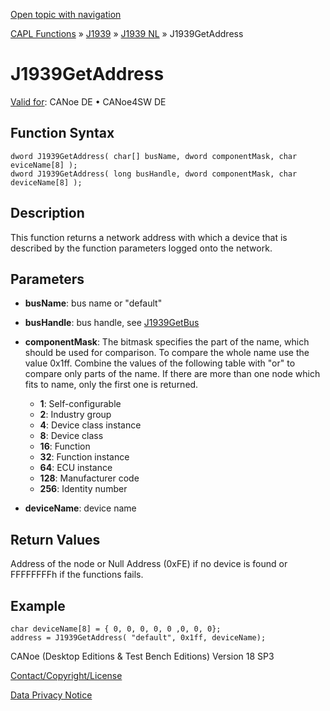 [Open topic with navigation](../../../../../../CANoeDEFamily.htm#Topics/CAPLFunctions/J1939/J1939NodeLayer/Functions/CAPLfunctionJ1939GetAddress.md)

[CAPL Functions](../../../CAPLfunctions.md) » [J1939](../../CAPLfunctionsJ1939StartPage.md) » [J1939 NL](../CAPLfunctionsJ1939NLOverview.md) » J1939GetAddress

# J1939GetAddress

[Valid for](../../../../Shared/FeatureAvailability.md):  CANoe DE • CANoe4SW DE

## Function Syntax

```plaintext
dword J1939GetAddress( char[] busName, dword componentMask, char eviceName[8] );
dword J1939GetAddress( long busHandle, dword componentMask, char deviceName[8] );
```

## Description

This function returns a network address with which a device that is described by the function parameters logged onto the network.

## Parameters

- **busName**: bus name or "default"
- **busHandle**: bus handle, see [J1939GetBus](CAPLfunctionj1939getbus.md)
- **componentMask**: The bitmask specifies the part of the name, which should be used for comparison. To compare the whole name use the value 0x1ff. Combine the values of the following table with "or" to compare only parts of the name. If there are more than one node which fits to name, only the first one is returned.

  - **1**: Self-configurable
  - **2**: Industry group
  - **4**: Device class instance
  - **8**: Device class
  - **16**: Function
  - **32**: Function instance
  - **64**: ECU instance
  - **128**: Manufacturer code
  - **256**: Identity number

- **deviceName**: device name

## Return Values

Address of the node or Null Address (0xFE) if no device is found or FFFFFFFFh if the functions fails.

## Example

```plaintext
char deviceName[8] = { 0, 0, 0, 0, 0 ,0, 0, 0};
address = J1939GetAddress( "default", 0x1ff, deviceName);
```

CANoe (Desktop Editions & Test Bench Editions) Version 18 SP3

[Contact/Copyright/License](../../../../Shared/ContactCopyrightLicense.md)

[Data Privacy Notice](https://www.vector.com/int/en/company/get-info/privacy-policy/)
